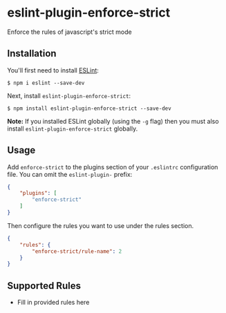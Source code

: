 # eslint-plugin-enforce-strict

Enforce the rules of javascript&#39;s strict mode

## Installation

You'll first need to install [ESLint](http://eslint.org):

```
$ npm i eslint --save-dev
```

Next, install `eslint-plugin-enforce-strict`:

```
$ npm install eslint-plugin-enforce-strict --save-dev
```

**Note:** If you installed ESLint globally (using the `-g` flag) then you must also install `eslint-plugin-enforce-strict` globally.

## Usage

Add `enforce-strict` to the plugins section of your `.eslintrc` configuration file. You can omit the `eslint-plugin-` prefix:

```json
{
    "plugins": [
        "enforce-strict"
    ]
}
```


Then configure the rules you want to use under the rules section.

```json
{
    "rules": {
        "enforce-strict/rule-name": 2
    }
}
```

## Supported Rules

* Fill in provided rules here





